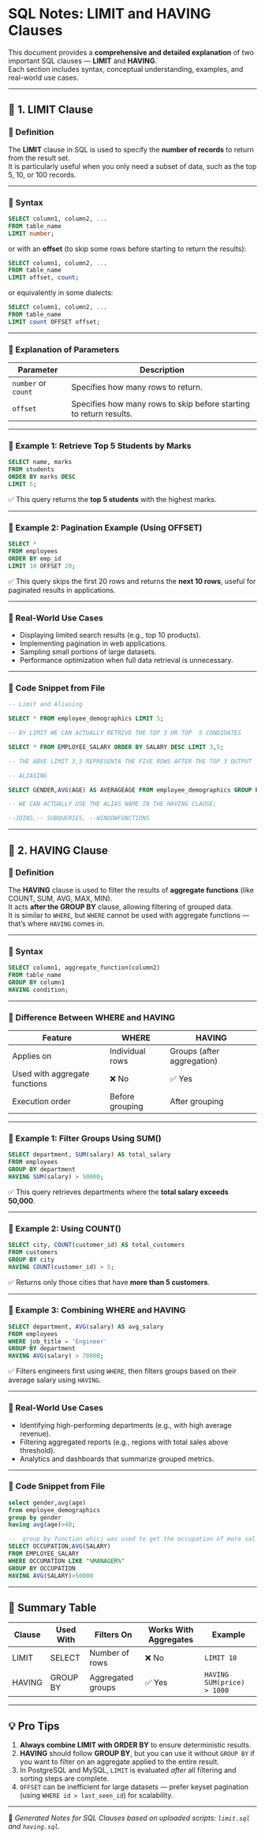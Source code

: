 
# SQL Notes: LIMIT and HAVING Clauses

This document provides a **comprehensive and detailed explanation** of two important SQL clauses — **LIMIT** and **HAVING**.  
Each section includes syntax, conceptual understanding, examples, and real-world use cases.  

---

## 🧭 1. LIMIT Clause

### 🔹 Definition
The **LIMIT** clause in SQL is used to specify the **number of records** to return from the result set.  
It is particularly useful when you only need a subset of data, such as the top 5, 10, or 100 records.

---

### 🔹 Syntax

```sql
SELECT column1, column2, ...
FROM table_name
LIMIT number;
```

or with an **offset** (to skip some rows before starting to return the results):

```sql
SELECT column1, column2, ...
FROM table_name
LIMIT offset, count;
```
or equivalently in some dialects:
```sql
SELECT column1, column2, ...
FROM table_name
LIMIT count OFFSET offset;
```

---

### 🔹 Explanation of Parameters

| Parameter | Description |
|------------|--------------|
| `number` or `count` | Specifies how many rows to return. |
| `offset` | Specifies how many rows to skip before starting to return results. |

---

### 🔹 Example 1: Retrieve Top 5 Students by Marks

```sql
SELECT name, marks
FROM students
ORDER BY marks DESC
LIMIT 5;
```

✅ This query returns the **top 5 students** with the highest marks.

---

### 🔹 Example 2: Pagination Example (Using OFFSET)

```sql
SELECT * 
FROM employees
ORDER BY emp_id
LIMIT 10 OFFSET 20;
```

✅ This query skips the first 20 rows and returns the **next 10 rows**, useful for paginated results in applications.

---

### 🔹 Real-World Use Cases

- Displaying limited search results (e.g., top 10 products).
- Implementing pagination in web applications.
- Sampling small portions of large datasets.
- Performance optimization when full data retrieval is unnecessary.

---

### 🔹 Code Snippet from File

```sql
-- Limit and Aliasing

SELECT * FROM employee_demographics LIMIT 5;

-- BY LIMIT WE CAN ACTUALLY RETRIVE THE TOP 3 OR TOP  5 CONDIDATES

SELECT * FROM EMPLOYEE_SALARY ORDER BY SALARY DESC LIMIT 3,5;

-- THE ABVE LIMIT 3,5 REPRESENTA THE FIVE ROWS AFTER THE TOP 3 OUTPUT 

-- ALIASING

SELECT GENDER,AVG(AGE) AS AVERAGEAGE FROM employee_demographics GROUP BY GENDER HAVING AVERAGEAGE>40;

-- WE CAN ACTUALLY USE THE ALIAS NAME IN THE HAVING CLAUSE;

--JOINS,-- SUBQUERIES, --WINDOWFUNCTIONS
```

---

## 🧭 2. HAVING Clause

### 🔹 Definition
The **HAVING** clause is used to filter the results of **aggregate functions** (like COUNT, SUM, AVG, MAX, MIN).  
It acts **after the GROUP BY** clause, allowing filtering of grouped data.  
It is similar to `WHERE`, but `WHERE` cannot be used with aggregate functions — that’s where `HAVING` comes in.

---

### 🔹 Syntax

```sql
SELECT column1, aggregate_function(column2)
FROM table_name
GROUP BY column1
HAVING condition;
```

---

### 🔹 Difference Between WHERE and HAVING

| Feature | WHERE | HAVING |
|----------|--------|---------|
| Applies on | Individual rows | Groups (after aggregation) |
| Used with aggregate functions | ❌ No | ✅ Yes |
| Execution order | Before grouping | After grouping |

---

### 🔹 Example 1: Filter Groups Using SUM()

```sql
SELECT department, SUM(salary) AS total_salary
FROM employees
GROUP BY department
HAVING SUM(salary) > 50000;
```

✅ This query retrieves departments where the **total salary exceeds 50,000**.

---

### 🔹 Example 2: Using COUNT()

```sql
SELECT city, COUNT(customer_id) AS total_customers
FROM customers
GROUP BY city
HAVING COUNT(customer_id) > 5;
```

✅ Returns only those cities that have **more than 5 customers**.

---

### 🔹 Example 3: Combining WHERE and HAVING

```sql
SELECT department, AVG(salary) AS avg_salary
FROM employees
WHERE job_title = 'Engineer'
GROUP BY department
HAVING AVG(salary) > 70000;
```

✅ Filters engineers first using `WHERE`, then filters groups based on their average salary using `HAVING`.

---

### 🔹 Real-World Use Cases

- Identifying high-performing departments (e.g., with high average revenue).
- Filtering aggregated reports (e.g., regions with total sales above threshold).
- Analytics and dashboards that summarize grouped metrics.

---

### 🔹 Code Snippet from File

```sql
select gender,avg(age)
from employee_demographics
group by gender
having avg(age)>40;

--  group by function whicj was used to get the occupation of more sal
SELECT OCCUPATION,AVG(SALARY) 
FROM EMPLOYEE_SALARY
WHERE OCCUMATION LIKE "%MANAGER%"
GROUP BY OCCUPATION
HAVING AVG(SALARY)>50000
```

---

## 📘 Summary Table

| Clause | Used With | Filters On | Works With Aggregates | Example |
|---------|------------|-------------|------------------------|----------|
| LIMIT | SELECT | Number of rows | ❌ No | `LIMIT 10` |
| HAVING | GROUP BY | Aggregated groups | ✅ Yes | `HAVING SUM(price) > 1000` |

---

## 💡 Pro Tips

1. **Always combine LIMIT with ORDER BY** to ensure deterministic results.  
2. **HAVING** should follow **GROUP BY**, but you can use it without `GROUP BY` if you want to filter on an aggregate applied to the entire result.  
3. In PostgreSQL and MySQL, `LIMIT` is evaluated *after* all filtering and sorting steps are complete.  
4. `OFFSET` can be inefficient for large datasets — prefer keyset pagination (using `WHERE id > last_seen_id`) for scalability.

---

📄 *Generated Notes for SQL Clauses based on uploaded scripts: `limit.sql` and `having.sql`.*
